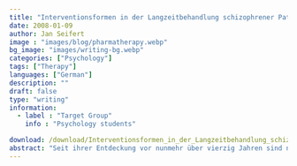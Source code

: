 ```yaml
---
title: "Interventionsformen in der Langzeitbehandlung schizophrener Patienten"
date: 2008-01-09
author: Jan Seifert
image : "images/blog/pharmatherapy.webp"
bg_image: "images/writing-bg.webp"
categories: ["Psychology"]
tags: ["Therapy"]
languages: ["German"]
description: ""
draft: false
type: "writing"
information:
  - label : "Target Group"
    info : "Psychology students"

download: /download/Interventionsformen_in_der_Langzeitbehandlung_schizophrener_Patienten.pdf
abstract: "Seit ihrer Entdeckung vor nunmehr über vierzig Jahren sind neuroleptische Substanzen in der Langzeittherapie unabdingbar geworden. Der permanente Rückgang der Aufenthaltsdauer schizophrener Patienten in den Kliniken wird vor allem der Entwicklung immer neuerer und besserer Präparate zugeschrieben."
---
```


